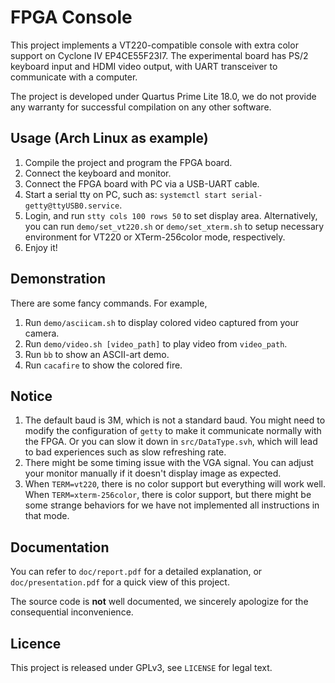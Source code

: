 # FPGA Console

This project implements a VT220-compatible console with extra color support on Cyclone IV EP4CE55F23I7. The experimental board has PS/2 keyboard input and HDMI video output, with UART transceiver to communicate with a computer.

The project is developed under Quartus Prime Lite 18.0, we do not provide any warranty for successful compilation on any other software.

## Usage (Arch Linux as example)

1. Compile the project and program the FPGA board.
2. Connect the keyboard and monitor.
3. Connect the FPGA board with PC via a USB-UART cable.
4. Start a serial tty on PC, such as: `systemctl start serial-getty@ttyUSB0.service`.
5. Login, and run `stty cols 100 rows 50` to set display area. Alternatively, you can run `demo/set_vt220.sh` or `demo/set_xterm.sh` to setup necessary environment for VT220 or XTerm-256color mode, respectively.
6. Enjoy it!

## Demonstration

There are some fancy commands. For example,

1. Run `demo/asciicam.sh` to display colored video captured from your camera.
2. Run `demo/video.sh [video_path]` to play video from `video_path`.
3. Run `bb` to show an ASCII-art demo.
4. Run `cacafire` to show the colored fire.

## Notice

1. The default baud is 3M, which is not a standard baud. You might need to modify the configuration of `getty` to make it communicate normally with the FPGA. Or you can slow it down in `src/DataType.svh`, which will lead to bad experiences such as slow refreshing rate.
2. There might be some timing issue with the VGA signal. You can adjust your monitor manually if it doesn't display image as expected.
3. When `TERM=vt220`, there is no color support but everything will work well. When `TERM=xterm-256color`, there is color support, but there might be some strange behaviors for we have not implemented all instructions in that mode.

## Documentation

You can refer to `doc/report.pdf` for a detailed explanation, or `doc/presentation.pdf` for a quick view of this project.

The source code is __not__ well documented, we sincerely apologize for the consequential inconvenience.

## Licence

This project is released under GPLv3, see `LICENSE` for legal text.
